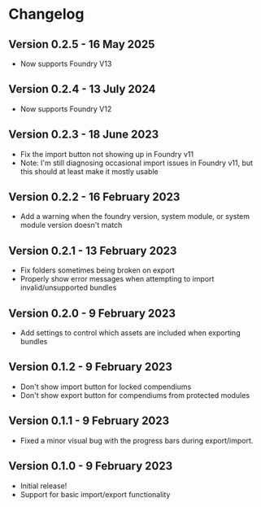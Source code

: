# Changelog

## Version 0.2.5 - 16 May 2025

- Now supports Foundry V13

## Version 0.2.4 - 13 July 2024

- Now supports Foundry V12

## Version 0.2.3 - 18 June 2023

- Fix the import button not showing up in Foundry v11
- Note: I'm still diagnosing occasional import issues in Foundry v11, but this should at least make it mostly usable

## Version 0.2.2 - 16 February 2023

- Add a warning when the foundry version, system module, or system module version doesn't match

## Version 0.2.1 - 13 February 2023

- Fix folders sometimes being broken on export
- Properly show error messages when attempting to import invalid/unsupported bundles

## Version 0.2.0 - 9 February 2023

- Add settings to control which assets are included when exporting bundles

## Version 0.1.2 - 9 February 2023

- Don't show import button for locked compendiums
- Don't show export button for compendiums from protected modules

## Version 0.1.1 - 9 February 2023

- Fixed a minor visual bug with the progress bars during export/import.

## Version 0.1.0 - 9 February 2023

- Initial release!
- Support for basic import/export functionality
